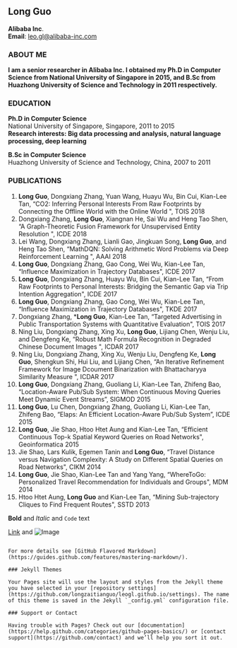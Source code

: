 ## Long Guo
__Alibaba Inc__.   
__Email__: leo.gl@alibaba-inc.com

### ABOUT ME

__I am a senior researcher in Alibaba Inc. I obtained my Ph.D in Computer Science from National University of Singapore in 2015, and B.Sc from Huazhong University of Science and Technology in 2011 respectively.__

### EDUCATION

__Ph.D in Computer Science__   
National University of Singapore, Singapore, 2011 to 2015   
__Research interests: Big data processing and analysis, natural language processing, deep learning__

__B.Sc in Computer Science__   
Huazhong University of Science and Technology, China, 2007 to 2011

### PUBLICATIONS

1. __Long Guo__, Dongxiang Zhang, Yuan Wang, Huayu Wu, Bin Cui, Kian-Lee Tan, “CO2: Inferring Personal Interests From Raw Footprints by Connecting the Offline World with the Online World ", TOIS 2018  
2. Dongxiang Zhang, __Long Guo__, Xiangnan He, Sai Wu and Heng Tao Shen, “A Graph-Theoretic Fusion Framework for Unsupervised Entity Resolution ", ICDE 2018  
3. Lei Wang, Dongxiang Zhang, Lianli Gao, Jingkuan Song, __Long Guo__, and Heng Tao Shen, “MathDQN: Solving Arithmetic Word Problems via Deep Reinforcement Learning ", AAAI 2018   
4. __Long Guo__, Dongxiang Zhang, Gao Cong, Wei Wu, Kian-Lee Tan, “Influence Maximization in Trajectory Databases", ICDE 2017   
5. __Long Guo__, Dongxiang Zhang, Huayu Wu, Bin Cui, Kian-Lee Tan, “From Raw Footprints to Personal Interests: Bridging the Semantic Gap via Trip Intention Aggregation", ICDE 2017   
6. __Long Guo__, Dongxiang Zhang, Gao Cong, Wei Wu, Kian-Lee Tan, “Influence Maximization in Trajectory Databases", TKDE 2017   
7. Dongxiang Zhang, \*__Long Guo__, Kian-Lee Tan, “Targeted Advertising in Public Transportation Systems with Quantitative Evaluation", TOIS 2017   
8. Ning Liu, Dongxiang Zhang, Xing Xu, __Long Guo__, Lijiang Chen, Wenju Liu, and Dengfeng Ke, “Robust Math Formula Recognition in Degraded Chinese Document Images ", ICDAR 2017   
9. Ning Liu, Dongxiang Zhang, Xing Xu, Wenju Liu, Dengfeng Ke, __Long Guo__, Shengkun Shi, Hui Liu, and Lijiang Chen, “An Iterative Refinement Framework for Image Dcoument Binarization with Bhattacharyya Similarity Measure ", ICDAR 2017   
10. __Long Guo__, Dongxiang Zhang, Guoliang Li, Kian-Lee Tan, Zhifeng Bao, “Location-Aware Pub/Sub System: When Continuous Moving Queries Meet Dynamic Event Streams”, SIGMOD 2015   
11. __Long Guo__, Lu Chen, Dongxiang Zhang, Guoliang Li, Kian-Lee Tan, Zhifeng Bao, “Elaps: An Efficient Location-Aware Pub/Sub System”, ICDE 2015   
12. __Long Guo__, Jie Shao, Htoo Htet Aung and Kian-Lee Tan, “Efficient Continuous Top-k Spatial Keyword Queries on Road Networks", Geoinformatica 2015   
13. Jie Shao, Lars Kulik, Egemen Tanin and __Long Guo__, “Travel Distance versus Navigation Complexity: A Study on Different Spatial Queries on Road Networks", CIKM 2014   
14. __Long Guo__, Jie Shao, Kian-Lee Tan and Yang Yang, “WhereToGo: Personalized Travel Recommendation for Individuals and Groups", MDM 2014   
15. Htoo Htet Aung, __Long Guo__ and Kian-Lee Tan, “Mining Sub-trajectory Cliques to Find Frequent Routes", SSTD 2013 



**Bold** and _Italic_ and `Code` text

[Link](url) and ![Image](src)
```

For more details see [GitHub Flavored Markdown](https://guides.github.com/features/mastering-markdown/).

### Jekyll Themes

Your Pages site will use the layout and styles from the Jekyll theme you have selected in your [repository settings](https://github.com/longzaitianguo/leogl.github.io/settings). The name of this theme is saved in the Jekyll `_config.yml` configuration file.

### Support or Contact

Having trouble with Pages? Check out our [documentation](https://help.github.com/categories/github-pages-basics/) or [contact support](https://github.com/contact) and we’ll help you sort it out.
